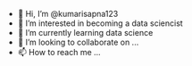 - 👋 Hi, I’m @kumarisapna123
- 👀 I’m interested in becoming a data sciencist
- 🌱 I’m currently learning data science
- 💞️ I’m looking to collaborate on ...
- 📫 How to reach me ...

<!---
kumarisapna123/kumarisapna123 is a ✨ special ✨ repository because its `README.md` (this file) appears on your GitHub profile.
You can click the Preview link to take a look at your changes.
--->
